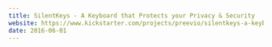 ```yaml
---
title: SilentKeys - A Keyboard that Protects your Privacy & Security
website: https://www.kickstarter.com/projects/preevio/silentkeys-a-keyboard-that-protects-your-privacy-a
date: 2016-06-01
---
```



